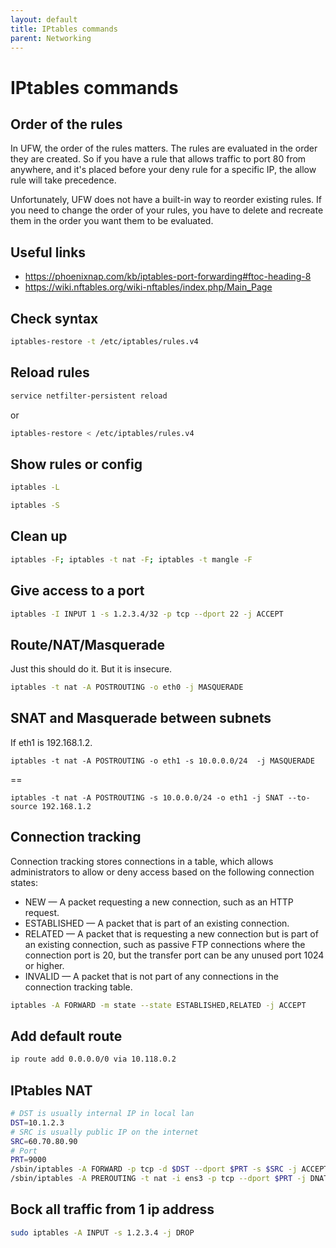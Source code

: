 ```yaml
---
layout: default
title: IPtables commands
parent: Networking
---
```


# IPtables commands

## Order of the rules

In UFW, the order of the rules matters. The rules are evaluated in the order they are created. So if you have a rule that allows traffic to port 80 from anywhere, and it's placed before your deny rule for a specific IP, the allow rule will take precedence.

Unfortunately, UFW does not have a built-in way to reorder existing rules. If you need to change the order of your rules, you have to delete and recreate them in the order you want them to be evaluated.

## Useful links

* <https://phoenixnap.com/kb/iptables-port-forwarding#ftoc-heading-8>
* <https://wiki.nftables.org/wiki-nftables/index.php/Main_Page>

## Check syntax

```bash
iptables-restore -t /etc/iptables/rules.v4
```

## Reload rules

```bash
service netfilter-persistent reload
```

or

```bash
iptables-restore < /etc/iptables/rules.v4
```

## Show rules or config

```bash
iptables -L
```

```bash
iptables -S
```

## Clean up

```bash
iptables -F; iptables -t nat -F; iptables -t mangle -F
```

## Give access to a port

```bash
iptables -I INPUT 1 -s 1.2.3.4/32 -p tcp --dport 22 -j ACCEPT
```

## Route/NAT/Masquerade

Just this should do it. But it is insecure.

```bash
iptables -t nat -A POSTROUTING -o eth0 -j MASQUERADE
```

## SNAT and Masquerade between subnets

If eth1 is 192.168.1.2.

```
iptables -t nat -A POSTROUTING -o eth1 -s 10.0.0.0/24  -j MASQUERADE
```

==

```
iptables -t nat -A POSTROUTING -s 10.0.0.0/24 -o eth1 -j SNAT --to-source 192.168.1.2
```

## Connection tracking

Connection tracking stores connections in a table, which allows administrators to allow or deny access based on the following connection states:

* NEW — A packet requesting a new connection, such as an HTTP request.
* ESTABLISHED — A packet that is part of an existing connection.
* RELATED — A packet that is requesting a new connection but is part of an existing connection, such as passive FTP connections where the connection port is 20, but the transfer port can be any unused port 1024 or higher.
* INVALID — A packet that is not part of any connections in the connection tracking table.

```bash
iptables -A FORWARD -m state --state ESTABLISHED,RELATED -j ACCEPT
```

## Add default route

```bash
ip route add 0.0.0.0/0 via 10.118.0.2
```

## IPtables NAT

```bash
# DST is usually internal IP in local lan
DST=10.1.2.3
# SRC is usually public IP on the internet
SRC=60.70.80.90
# Port
PRT=9000
/sbin/iptables -A FORWARD -p tcp -d $DST --dport $PRT -s $SRC -j ACCEPT
/sbin/iptables -A PREROUTING -t nat -i ens3 -p tcp --dport $PRT -j DNAT --to $DST:$PRT
```

## Bock all traffic from 1 ip address

```bash
sudo iptables -A INPUT -s 1.2.3.4 -j DROP
```
